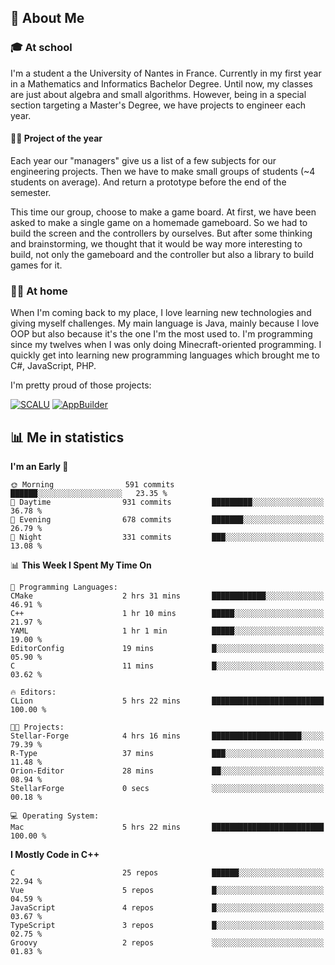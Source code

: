 ## 👀 About Me

### 🎓 At school

I'm a student a the University of Nantes in France. Currently in my first year in a Mathematics and Informatics Bachelor Degree. Until now, my classes are just about algebra and small algorithms. However, being in a special section targeting a Master's Degree, we have projects to engineer each year. 

#### 🔧🔬 Project of the year

Each year our "managers" give us a list of a few subjects for our engineering projects. Then we have to make small groups of students (~4 students on average). And return a prototype before the end of the semester.

This time our group, choose to make a game board. At first, we have been asked to make a single game on a homemade gameboard. So we had to build the screen and the controllers by ourselves. 
But after some thinking and brainstorming, we thought that it would be way more interesting to build, not only the gameboard and the controller but also a library to build games for it.

### 👨‍💻 At home

When I'm coming back to my place, I love learning new technologies and giving myself challenges. My main language is Java, mainly because I love OOP but also because it's the one I'm the most used to. I'm programming since my twelves when I was only doing Minecraft-oriented programming.  I quickly get into learning new programming languages which brought me to C#, JavaScript, PHP. 

I'm pretty proud of those projects:

[![SCALU](https://github-readme-stats.vercel.app/api/pin?username=renardfute&repo=SCALU)](https://github.com/renardfute/scalu)
[![AppBuilder](https://github-readme-stats.vercel.app/api/pin?username=pulsedev2&repo=AppBuilder)](https://github.com/pulsedev2/AppBuilder)

## 📊 Me in statistics
<!--START_SECTION:waka-->
**I'm an Early 🐤** 

```text
🌞 Morning                591 commits         ██████░░░░░░░░░░░░░░░░░░░   23.35 % 
🌆 Daytime                931 commits         █████████░░░░░░░░░░░░░░░░   36.78 % 
🌃 Evening                678 commits         ███████░░░░░░░░░░░░░░░░░░   26.79 % 
🌙 Night                  331 commits         ███░░░░░░░░░░░░░░░░░░░░░░   13.08 % 
```


📊 **This Week I Spent My Time On** 

```text
💬 Programming Languages: 
CMake                    2 hrs 31 mins       ████████████░░░░░░░░░░░░░   46.91 % 
C++                      1 hr 10 mins        █████░░░░░░░░░░░░░░░░░░░░   21.97 % 
YAML                     1 hr 1 min          █████░░░░░░░░░░░░░░░░░░░░   19.00 % 
EditorConfig             19 mins             █░░░░░░░░░░░░░░░░░░░░░░░░   05.90 % 
C                        11 mins             █░░░░░░░░░░░░░░░░░░░░░░░░   03.62 % 

🔥 Editors: 
CLion                    5 hrs 22 mins       █████████████████████████   100.00 % 

🐱‍💻 Projects: 
Stellar-Forge            4 hrs 16 mins       ████████████████████░░░░░   79.39 % 
R-Type                   37 mins             ███░░░░░░░░░░░░░░░░░░░░░░   11.48 % 
Orion-Editor             28 mins             ██░░░░░░░░░░░░░░░░░░░░░░░   08.94 % 
StellarForge             0 secs              ░░░░░░░░░░░░░░░░░░░░░░░░░   00.18 % 

💻 Operating System: 
Mac                      5 hrs 22 mins       █████████████████████████   100.00 % 
```

**I Mostly Code in C++** 

```text
C                        25 repos            ██████░░░░░░░░░░░░░░░░░░░   22.94 % 
Vue                      5 repos             █░░░░░░░░░░░░░░░░░░░░░░░░   04.59 % 
JavaScript               4 repos             █░░░░░░░░░░░░░░░░░░░░░░░░   03.67 % 
TypeScript               3 repos             █░░░░░░░░░░░░░░░░░░░░░░░░   02.75 % 
Groovy                   2 repos             ░░░░░░░░░░░░░░░░░░░░░░░░░   01.83 % 
```




<!--END_SECTION:waka-->

